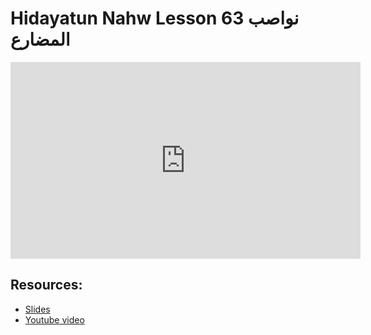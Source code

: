 # Hidayatun Nahw Lesson 63 نواصب المضارع

<iframe width="560" height="315" src="https://www.youtube-nocookie.com/embed/vRkrvRlUu-E?start=0" frameborder="0" allow="accelerometer; autoplay; encrypted-media; gyroscope; picture-in-picture" allowfullscreen="allowfullscreen"></iframe><BR>



## Resources:
- [Slides](https://github.com/arshare/resources_balagha_pdfs)
- [Youtube video](https://www.youtube.com/watch?v=vRkrvRlUu-E&list=PLzn0qdi6JpdtdAyaM2yvvY1Yk9i4EpLHD&index=124)
